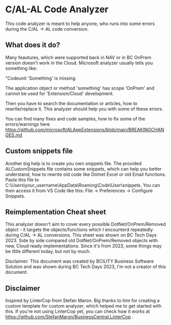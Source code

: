 # C/AL-AL Code Analyzer

This code analyzer is meant to help anyone, who runs into some errors during the C/AL -> AL code conversion.

## What does it do?

Many feautures, which were supported back in NAV or in BC OnPrem version doesn't work in the Cloud. Microsoft analyzer usually tells you something like:

"Codeunit 'Something' is missing.

The application object or method 'something' has scope 'OnPrem' and cannot be used for 'Extension/Cloud' development.

Then you have to search the documentation or articles, how to rewrite/replace it. This analyzer should help you with some of these errors.

You can find many fixes and code samples, how to fix some of the errors/warnings here https://github.com/microsoft/ALAppExtensions/blob/main/BREAKINGCHANGES.md

## Custom snippets file

Another big help is to create you own snippets file. The provided ALCustomSnippets file contains some snippets, which can help you better understand, how to rewrite old code like Dotnet Excel or old Email functions. Paste this file to C:\Users\your_username\AppData\Roaming\Code\User\snippets. You can then access it from VS Code like this: File -> Preferences -> Configure Snippets.

## Reimplementation Cheat sheet

This analyzer doesn't aim to cover every possible DotNet/OnPrem/Removed object - it targets the objects/functions which I encounterd repeatedly during C/AL -> AL conversions.
This sheet was shown on BC Tech Days 2023. Side by side compared old DotNet/OnPrem/Removed objects with new, Cloud ready implementations. Since it's from 2023, some things may be little different today, but not by much.

Disclaimer: This document was created by BCILITY Business Software Solution and was shown during BC Tech Days 2023,  I'm not a creator of this document.

## Disclaimer

Inspired by LinterCop from Stefan Maron. Big thanks to him for creating a custom template for custom analyzer, which helped me to get started with this.
If you're not using LinterCop yet, you can check how it works at https://github.com/StefanMaron/BusinessCentral.LinterCop .
